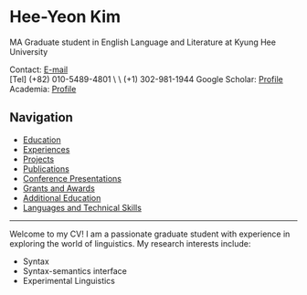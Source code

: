 # Hee-Yeon Kim
MA Graduate student in English Language and Literature at Kyung Hee University

Contact: [E-mail](mailto:heeyeonkim@khu.ac.kr) \
[Tel] \(+82\) 010-5489-4801 \ \ \(+1\) 302-981-1944
Google Scholar: [Profile](https://scholar.google.com/citations?hl=en&user=lbWcMHcAAAAJ) \
Academia: [Profile](https://khu.academia.edu/HeeYeonKim)

## Navigation
- [Education](education.md)
- [Experiences](experience.md)
- [Projects](project.md)
- [Publications](published.md)
- [Conference Presentations](conference.md)
- [Grants and Awards](grants.md)
- [Additional Education](addedu.md)
- [Languages and Technical Skills](langtech.md)

---

Welcome to my CV! I am a passionate graduate student with experience in exploring the world of linguistics. My research interests include:
- Syntax
- Syntax-semantics interface
- Experimental Linguistics

